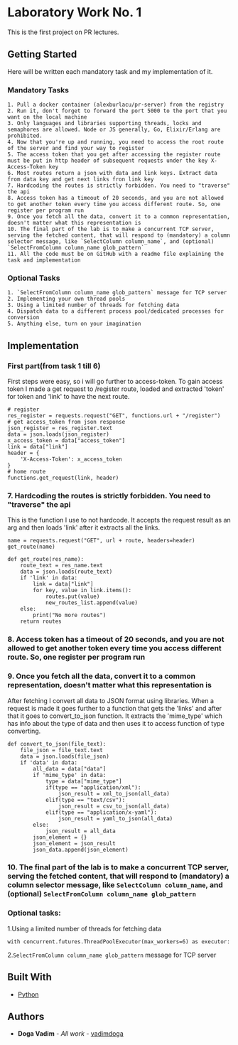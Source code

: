 # Laboratory Work No. 1

This is the first project on PR lectures.

## Getting Started

Here will be written each mandatory task and my implementation of it.

### Mandatory Tasks

```
1. Pull a docker container (alexburlacu/pr-server) from the registry
2. Run it, don't forget to forward the port 5000 to the port that you want on the local machine
3. Only languages and libraries supporting threads, locks and semaphores are allowed. Node or JS generally, Go, Elixir/Erlang are prohibited.
4. Now that you're up and running, you need to access the root route of the server and find your way to register
5. The access token that you get after accessing the register route must be put in http header of subsequent requests under the key X-Access-Token key
6. Most routes return a json with data and link keys. Extract data from data key and get next links fron link key
7. Hardcoding the routes is strictly forbidden. You need to "traverse" the api
8. Access token has a timeout of 20 seconds, and you are not allowed to get another token every time you access different route. So, one register per program run
9. Once you fetch all the data, convert it to a common representation, doesn't matter what this representation is
10. The final part of the lab is to make a concurrent TCP server, serving the fetched content, that will respond to (mandatory) a column selector message, like `SelectColumn column_name`, and (optional) `SelectFromColumn column_name glob_pattern`
11. All the code must be on GitHub with a readme file explaining the task and implementation

```

### Optional Tasks

```
1. `SelectFromColumn column_name glob_pattern` message for TCP server
2. Implementing your own thread pools
3. Using a limited number of threads for fetching data
4. Dispatch data to a different process pool/dedicated processes for conversion
5. Anything else, turn on your imagination

```

## Implementation

### First part(from task 1 till 6)

First steps were easy, so i will go further to access-token. To gain access token I made a get request to /register route, loaded and 
extracted 'token' for token and 'link' to have the next route.
```
# register
res_register = requests.request("GET", functions.url + "/register")
# get access_token from json response
json_register = res_register.text
data = json.loads(json_register)
x_access_token = data["access_token"]
link = data["link"]
header = {
    'X-Access-Token': x_access_token
}
# home route
functions.get_request(link, header)
```

### 7. Hardcoding the routes is strictly forbidden. You need to "traverse" the api
This is the function I use to not hardcode. It accepts the request result as an arg and then loads 'link' after it extracts all the links. 
```
name = requests.request("GET", url + route, headers=header)
get_route(name)
```
```
def get_route(res_name):
    route_text = res_name.text
    data = json.loads(route_text)
    if 'link' in data:
        link = data["link"]
        for key, value in link.items():
            routes.put(value)
            new_routes_list.append(value)
    else:
        print("No more routes")
    return routes
```
### 8. Access token has a timeout of 20 seconds, and you are not allowed to get another token every time you access different route. So, one register per program run


### 9. Once you fetch all the data, convert it to a common representation, doesn't matter what this representation is
After fetching I convert all data to JSON format using libraries. When a request is made it goes further to a function that gets the 'links' and after that it goes to convert_to_json function. It extracts the 'mime_type' which has info about the type of data and then uses it to access function of type converting.

```
def convert_to_json(file_text):
    file_json = file_text.text
    data = json.loads(file_json)
    if 'data' in data:
        all_data = data["data"]
        if 'mime_type' in data:
            type = data["mime_type"]
            if(type == "application/xml"):
                json_result = xml_to_json(all_data)
            elif(type == "text/csv"):
                json_result = csv_to_json(all_data)
            elif(type == "application/x-yaml"):
                json_result = yaml_to_json(all_data)
        else:
            json_result = all_data
        json_element = {}
        json_element = json_result
        json_data.append(json_element)
```
### 10. The final part of the lab is to make a concurrent TCP server, serving the fetched content, that will respond to (mandatory) a column selector message, like `SelectColumn column_name`, and (optional) `SelectFromColumn column_name glob_pattern`

### Optional tasks:
1.Using a limited number of threads for fetching data
```
with concurrent.futures.ThreadPoolExecutor(max_workers=6) as executor:
```
2.`SelectFromColumn column_name glob_pattern` message for TCP server

## Built With

* [Python](https://www.python.org/)


## Authors

* **Doga Vadim** - *All work* - [vadimdoga](https://github.com/vadimdoga)
